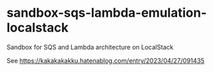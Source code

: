 # sandbox-sqs-lambda-emulation-localstack

Sandbox for SQS and Lambda architecture on LocalStack

See https://kakakakakku.hatenablog.com/entry/2023/04/27/091435
